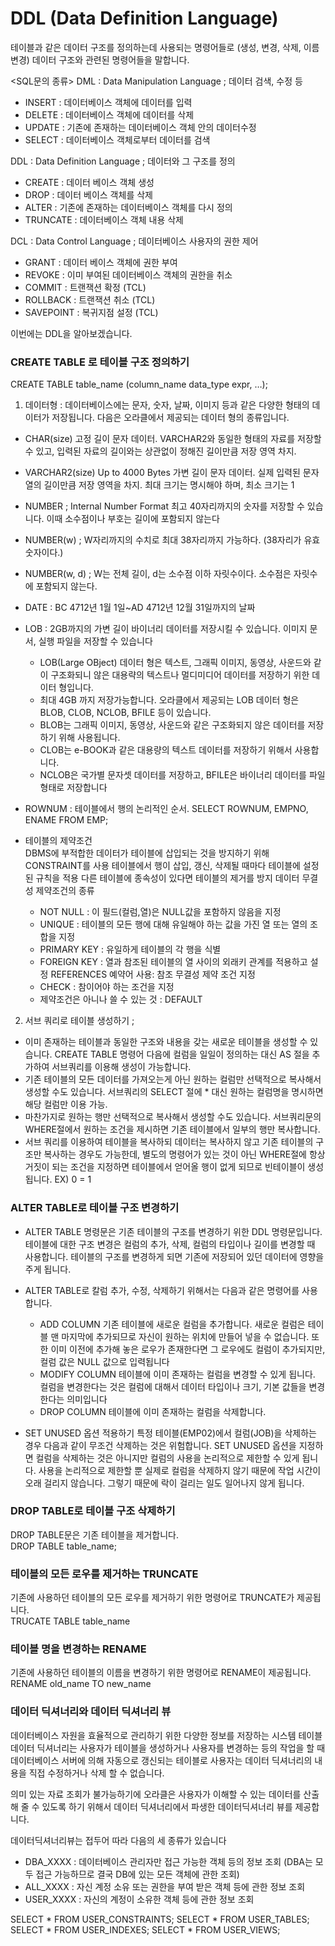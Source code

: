  # DDL (Data Definition Language)  
 
 테이블과 같은 데이터 구조를 정의하는데 사용되는 명령어들로 (생성, 변경, 삭제, 이름변경) 데이터 구조와 관련된 명령어들을 말합니다.
 
 <SQL문의 종류>
DML  :  Data Manipulation Language ; 데이터 검색, 수정 등
 - INSERT : 데이터베이스 객체에 데이터를 입력
 - DELETE : 데이터베이스 객체에 데이터를 삭제
 - UPDATE : 기존에 존재하는 데이터베이스 객체 안의 데이터수정
 - SELECT : 데이터베이스 객체로부터 데이터를 검색
 
DDL  :  Data Definition Language ; 데이터와 그 구조를 정의
 - CREATE : 데이터 베이스 객체 생성
 - DROP : 데이터 베이스 객체를 삭제
 - ALTER : 기존에 존재하는 데이터베이스 객체를 다시 정의
 - TRUNCATE : 데이터베이스 객체 내용 삭제
 
DCL  :  Data Control Language ; 데이터베이스 사용자의 권한 제어
 - GRANT : 데이터 베이스 객체에 권한 부여
 - REVOKE : 이미 부여된 데이터베이스 객체의 권한을 취소
 - COMMIT : 트랜잭션 확정 (TCL)
 - ROLLBACK : 트랜잭션 취소 (TCL)
 - SAVEPOINT : 복귀지점 설정 (TCL)
  
이번에는 DDL을 알아보겠습니다.
  
 ### CREATE TABLE 로 테이블 구조 정의하기
CREATE TABLE table_name (column_name  data_type expr, …);

1. 데이터형 : 데이터베이스에는 문자, 숫자, 날짜, 이미지 등과 같은 다양한 형태의 데이터가 저장됩니다. 다음은 오라클에서 제공되는 데이터 형의 종류입니다. 

 - CHAR(size)
 고정 길이 문자 데이터. VARCHAR2와 동일한 형태의 자료를 저장할 수 있고, 입력된 자료의 길이와는 상관없이 정해진 길이만큼 저장 영역 차지.
 - VARCHAR2(size) 
 Up to 4000 Bytes 가변 길이 문자 데이터. 실제 입력된 문자열의 길이만큼 저장 영역을 차지. 최대 크기는 명시해야 하며, 최소 크기는 1
 - NUMBER ; Internal Number Format 최고 40자리까지의 숫자를 저장할 수 있습니다. 이때 소수점이나 부호는 길이에 포함되지 않는다
 - NUMBER(w) ; W자리까지의 수치로 최대 38자리까지 가능하다. (38자리가 유효 숫자이다.)
 - NUMBER(w, d) ; W는 전체 길이, d는 소수점 이하 자릿수이다. 소수점은 자릿수에 포함되지 않는다.
 - DATE : BC 4712년 1월 1일~AD 4712년 12월 31일까지의 날짜
 - LOB : 2GB까지의 가변 길이 바이너리 데이터를 저장시킬 수 있습니다. 이미지 문서, 실행 파일을 저장할 수 있습니다
   - LOB(Large OBject) 데이터 형은 텍스트, 그래픽 이미지, 동영상, 사운드와 같이 구조화되니 않은 대용략의 텍스트나 멀디미디어 데이터를 저장하기 위한 데이터 형입니다. 
   - 최대 4GB 까지 저장가능합니다. 오라클에서 제공되는 LOB 데이터 형은 BLOB, CLOB, NCLOB, BFILE 등이 있습니다. 
   - BLOB는 그래픽 이미지, 동영상, 사운드와 같은 구조화되지 않은 데이터를 저장하기 위해 사용됩니다. 
   - CLOB는 e-BOOK과 같은 대용량의 텍스트 데이터를 저장하기 위해서 사용합니다. 
   - NCLOB은 국가별 문자셋 데이터를 저장하고, BFILE은 바이너리 데이터를 파일 형태로 저장합니다
 - ROWNUM : 테이블에서 행의 논리적인 순서. SELECT ROWNUM, EMPNO, ENAME FROM EMP;

 - 테이블의 제약조건  
	DBMS에 부적합한 데이터가 테이블에 삽입되는 것을 방지하기 위해 CONSTRAINT를 사용
	테이블에서 행이 삽입, 갱신, 삭제될 때마다 테이블에 설정된 규칙을 적용
	다른 테이블에 종속성이 있다면 테이블의 제거를 방지
	데이터 무결성 제약조건의 종류
	 - NOT NULL : 이 필드(컬럼,열)은 NULL값을 포함하지 않음을 지정
	 - UNIQUE  : 테이블의 모든 행에 대해 유일해야 하는 값을 가진 열 또는 열의 조합을 지정
	 - PRIMARY KEY : 유일하게 테이블의 각 행을 식별
	 - FOREIGN KEY : 열과 참조된 테이블의 열 사이의 외래키 관계를 적용하고 설정 	REFERENCES 예약어 사용: 참조 무결성 제약 조건 지정
	 - CHECK : 참이어야 하는 조건을 지정
	 - 제약조건은 아니나 쓸 수 있는 것 : DEFAULT

2. 서브 쿼리로 테이블 생성하기 ; 
 - 이미 존재하는 테이블과 동일한 구조와 내용을 갖는 새로운 테이블을 생성할 수 있습니다. 
CREATE TABLE 명령어 다음에 컬럼을 일일이 정의하는 대신 AS 절을 추가하여 서브쿼리를 이용해 생성이 가능합니다. 
 - 기존 테이블의 모든 데이터를 가져오는게 아닌 원하는 컬럼만 선택적으로 복사해서 생성할 수도 있습니다. 서브쿼리의 SELECT 절에 * 대신 원하는 컬럼명을 명시하면 해당 컬럼만 이용 가능.
 - 마찬가지로 원하는 행만 선택적으로 복사해서 생성할 수도 있습니다. 서브쿼리문의 WHERE절에서 원하는 조건을 제시하면 기존 테이블에서 일부의 행만 복사합니다.
 - 서브 쿼리를 이용하여 테이블을 복사하되 데이터는 복사하지 않고 기존 테이블의 구조만 복사하는 경우도 가능한데, 별도의 명령어가 있는 것이 아닌 WHERE절에 항상 거짓이 되는 조건을 지정하면 테이블에서 얻어올 행이 없게 되므로 빈테이블이 생성됩니다. EX) 0 = 1
 
 
 ### ALTER TABLE로 테이블 구조 변경하기
 
 - ALTER TABLE 명령문은 기존 테이블의 구조를 변경하기 위한 DDL 명령문입니다. 테이블에 대한 구조 변경은 컬럼의 추가, 삭제, 컬럼의 타입이나 길이를 변경할 때 사용합니다. 테이블의 구조를 변경하게 되면 기존에 저장되어 있던 데이터에 영향을 주게 됩니다.
 
 - ALTER TABLE로 칼럼 추가, 수정, 삭제하기 위해서는 다음과 같은 명령어를 사용합니다.
   - ADD COLUMN
     기존 테이블에 새로운 컬럼을 추가합니다. 새로운 컬럼은 테이블 맨 마지막에 추가되므로 자신이 원하는 위치에 만들어 넣을 수 없습니다. 또한 이미 이전에 추가해 놓은 로우가 존재한다면 그 로우에도 컬럼이 추가되지만, 컬럼 값은 NULL 값으로 입력됩니다
   - MODIFY COLUMN
     테이블에 이미 존재하는 컬럼을 변경할 수 있게 됩니다. 컬럼을 변경한다는 것은 컬럼에 대해서 데이터 타입이나 크기, 기본 값들을 변경한다는 의미입니다
   - DROP COLUMN
     테이블에 이미 존재하는 컬럼을 삭제합니다.
 - SET UNUSED 옵션 적용하기
 특정 테이블(EMP02)에서 컬럼(JOB)을 삭제하는 경우 다음과 같이 무조건 삭제하는 것은 위험합니다. SET UNUSED 옵션을 지정하면 컬럼을 삭제하는 것은 아니지만 컬럼의 사용을 논리적으로 제한할 수 있게 됩니다. 사용을 논리적으로 제한할 뿐 실제로 컬럼을 삭제하지 않기 때문에 작업 시간이 오래 걸리지 않습니다. 그렇기 때문에 락이 걸리는 일도 일어나지 않게 됩니다.
 
 ### DROP TABLE로 테이블 구조 삭제하기 
DROP TABLE문은 기존 테이블을 제거합니다.  
DROP TABLE table_name;

 ### 테이블의 모든 로우를 제거하는 TRUNCATE
기존에 사용하던 테이블의 모든 로우를 제거하기 위한 명령어로 TRUNCATE가 제공됩니다.  
TRUCATE TABLE table_name

 ### 테이블 명을 변경하는 RENAME  
기존에 사용하던 테이블의 이름을 변경하기 위한 명령어로 RENAME이 제공됩니다.  
RENAME old_name TO new_name

 ### 데이터 딕셔너리와 데이터 딕셔너리 뷰
데이터베이스 자원을 효율적으로 관리하기 위한 다양한 정보를 저장하는 시스템 테이블   
데이터 딕셔너리는 사용자가 테이블을 생성하거나 사용자를 변경하는 등의 작업을 할 때 데이터베이스 서버에 의해 자동으로 갱신되는 테이블로 사용자는 데이터 딕셔너리의 내용을 직접 수정하거나 삭제 할 수 없습니다.  

의미 있는 자료 조회가 불가능하기에 오라클은 사용자가 이해할 수 있는 데이터를 산출해 줄 수 있도록 하기 위해서 데이터 딕셔너리에서 파생한 데이터딕셔너리 뷰를 제공합니다.

데이터딕셔너리뷰는 접두어 따라 다음의 세 종류가 있습니다
 - DBA_XXXX : 데이터베이스 관리자만 접근 가능한 객체 등의 정보 조회 
	(DBA는 모두 접근 가능하므로 결국 DB에 있는 모든 객체에 관한 조회)
 - ALL_XXXX : 자신 계정 소유 또는 권한을 부여 받은 객체 등에 관한 정보 조회
 - USER_XXXX : 자신의 계정이 소유한 객체 등에 관한 정보 조회
 
SELECT * FROM USER_CONSTRAINTS;
SELECT * FROM USER_TABLES;
SELECT * FROM USER_INDEXES;
SELECT * FROM USER_VIEWS;




